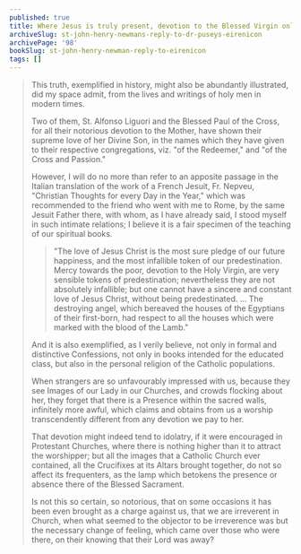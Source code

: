 ```yaml
---
published: true
title: Where Jesus is truly present, devotion to the Blessed Virgin only leads to stronger devotion to her Son
archiveSlug: st-john-henry-newmans-reply-to-dr-puseys-eirenicon
archivePage: '98'
bookSlug: st-john-henry-newman-reply-to-eirenicon
tags: []
---
```


> This truth, exemplified in history, might also be abundantly illustrated, did my space admit, from the lives and writings of holy men in modern times.
>
> Two of them, St. Alfonso Liguori and the Blessed Paul of the Cross, for all their notorious devotion to the Mother, have shown their supreme love of her Divine Son, in the names which they have given to their respective congregations, viz. "of the Redeemer," and "of the Cross and Passion."
>
> However, I will do no more than refer to an apposite passage in the Italian translation of the work of a French Jesuit, Fr. Nepveu, "Christian Thoughts for every Day in the Year," which was recommended to the friend who went with me to Rome, by the same Jesuit Father there, with whom, as I have already said, I stood myself in such intimate relations; I believe it is a fair specimen of the teaching of our spiritual books.
>
>> "The love of Jesus Christ is the most sure pledge of our future happiness, and the most infallible token of our predestination. Mercy towards the poor, devotion to the Holy Virgin, are very sensible tokens of predestination; nevertheless they are not absolutely infallible; but one cannot have a sincere and constant love of Jesus Christ, without being predestinated. ... The destroying angel, which bereaved the houses of the Egyptians of their first-born, had respect to all the houses which were marked with the blood of the Lamb."
>
> And it is also exemplified, as I verily believe, not only in formal and distinctive Confessions, not only in books intended for the educated class, but also in the personal religion of the Catholic populations.
>
> When strangers are so unfavourably impressed with us, because they see Images of our Lady in our Churches, and crowds flocking about her, they forget that there is a Presence within the sacred walls, infinitely more awful, which claims and obtains from us a worship transcendently different from any devotion we pay to her.
>
> That devotion might indeed tend to idolatry, if it were encouraged in Protestant Churches, where there is nothing higher than it to attract the worshipper; but all the images that a Catholic Church ever contained, all the Crucifixes at its Altars brought together, do not so affect its frequenters, as the lamp which betokens the presence or absence there of the Blessed Sacrament.
>
> Is not this so certain, so notorious, that on some occasions it has been even brought as a charge against us, that we are irreverent in Church, when what seemed to the objector to be irreverence was but the necessary change of feeling, which came over those who were there, on their knowing that their Lord was away?
